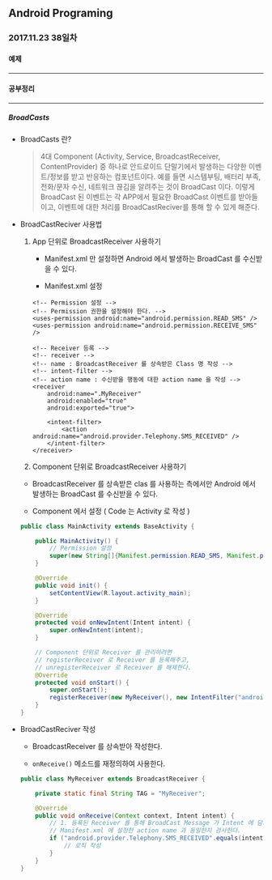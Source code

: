 Android Programing
----------------------------------------------------
### 2017.11.23 38일차

#### 예제
____________________________________________________

#### 공부정리
____________________________________________________

##### __BroadCasts__

- BroadCasts 란?

  > 4대 Component (Activity, Service, BroadcastReceiver, ContentProvider) 중 하나로 안드로이드 단말기에서 발생하는 다양한 이벤트/정보를 받고 반응하는 컴포넌트이다. 예를 들면 시스템부팅, 배터리 부족, 전화/문자 수신, 네트워크 끊김을 알려주는 것이 BroadCast 이다. 이렇게 BroadCast 된 이벤트는 각 APP에서 필요한 BroadCast 이벤트를 받아들이고, 이벤트에 대한 처리를 BroadCastReciver를 통해 할 수 있게 해준다.

- BroadCastReciver 사용법

  1. App 단위로 BroadcastReceiver 사용하기

      - Manifest.xml 만 설정하면 Android 에서 발생하는 BroadCast 를 수신받을 수 있다.

      - Manifest.xml 설정

      ```
      <!-- Permission 설정 -->
      <!-- Permission 권한을 설정해야 한다. -->
      <uses-permission android:name="android.permission.READ_SMS" />
      <uses-permission android:name="android.permission.RECEIVE_SMS" />

      <!-- Receiver 등록 -->
      <!-- receiver -->
      <!-- name : BroadcastReceiver 를 상속받은 Class 명 작성 -->
      <!-- intent-filter -->
      <!-- action name : 수신받을 행동에 대한 action name 을 작성 -->
      <receiver
          android:name=".MyReceiver"
          android:enabled="true"
          android:exported="true">

          <intent-filter>
              <action android:name="android.provider.Telephony.SMS_RECEIVED" />
          </intent-filter>
      </receiver>
      ```

  2. Component 단위로 BroadcastReceiver 사용하기

    - BroadcastReceiver 를 상속받은 clas 를 사용하는 측에서만 Android 에서 발생하는 BroadCast 를 수신받을 수 있다.

    - Component 에서 설정 ( Code 는 Activity 로 작성 )

    ```java
    public class MainActivity extends BaseActivity {

        public MainActivity() {
            // Permission 설정
            super(new String[]{Manifest.permission.READ_SMS, Manifest.permission.RECEIVE_SMS});
        }

        @Override
        public void init() {
            setContentView(R.layout.activity_main);
        }

        @Override
        protected void onNewIntent(Intent intent) {
            super.onNewIntent(intent);
        }

        // Component 단위로 Receiver 를 관리하려면
        // registerReceiver 로 Receiver 를 등록해주고,
        // unregisterReceiver 로 Receiver 를 해제한다.
        @Override
        protected void onStart() {
            super.onStart();
            registerReceiver(new MyReceiver(), new IntentFilter("android.provider.Telephony.SMS_RECEIVED"));
        }
    }
    ```

- BroadCastReciver 작성

  - BroadcastReceiver 를 상속받아 작성한다.

  - `onReceive()` 메소드를 재정의하여 사용한다.

  ```java
  public class MyReceiver extends BroadcastReceiver {

      private static final String TAG = "MyReceiver";

      @Override
      public void onReceive(Context context, Intent intent) {
          // 1. 등록된 Receiver 를 통해 BroadCast Message 가 Intent 에 담겨 들어온다.
          // Manifest.xml 에 설정한 action name 과 동일한지 검사한다.
          if ("android.provider.Telephony.SMS_RECEIVED".equals(intent.getAction())) {
              // 로직 작성
          }
      }
  }
  ```
